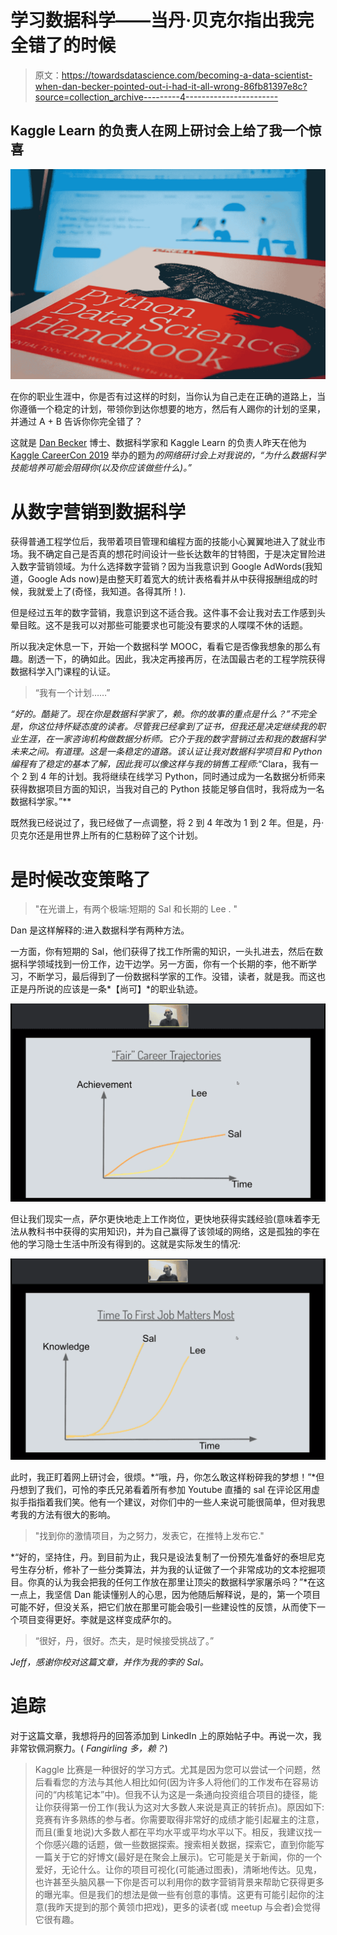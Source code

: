 # 学习数据科学——当丹·贝克尔指出我完全错了的时候

> 原文：<https://towardsdatascience.com/becoming-a-data-scientist-when-dan-becker-pointed-out-i-had-it-all-wrong-86fb81397e8c?source=collection_archive---------4----------------------->

## Kaggle Learn 的负责人在网上研讨会上给了我一个惊喜

![](img/e4e0611f79c0c2bb872d38c0656ad399.png)

在你的职业生涯中，你是否有过这样的时刻，当你认为自己走在正确的道路上，当你遵循一个稳定的计划，带领你到达你想要的地方，然后有人踢你的计划的坚果，并通过 A + B 告诉你你完全错了？

这就是 [Dan Becker](https://www.kaggle.com/dansbecker) 博士、数据科学家和 Kaggle Learn 的负责人昨天在他为 [Kaggle CareerCon 2019](https://www.kaggle.com/careercon/2019) 举办的题为*的网络研讨会上对我说的，“为什么数据科学技能培养可能会阻碍你(以及你应该做些什么)。”*

# 从数字营销到数据科学

获得普通工程学位后，我带着项目管理和编程方面的技能小心翼翼地进入了就业市场。我不确定自己是否真的想花时间设计一些长达数年的甘特图，于是决定冒险进入数字营销领域。为什么选择数字营销？因为当我意识到 Google AdWords(我知道，Google Ads now)是由整天盯着宽大的统计表格看并从中获得报酬组成的时候，我就爱上了(奇怪，我知道。各得其所！).

但是经过五年的数字营销，我意识到这不适合我。这件事不会让我对去工作感到头晕目眩。这不是我可以对那些可能要求也可能没有要求的人喋喋不休的话题。

所以我决定休息一下，开始一个数据科学 MOOC，看看它是否像我想象的那么有趣。剧透一下，的确如此。因此，我决定再接再厉，在法国最古老的工程学院获得数据科学入门课程的认证。

> “我有一个计划……”

*“好的。酷毙了。现在你是数据科学家了，赖。你的故事的重点是什么？”不完全是，你这位持怀疑态度的读者。尽管我已经拿到了证书，但我还是决定继续我的职业生涯，在一家咨询机构做数据分析师。它介于我的数字营销过去和我的数据科学未来之间。有道理。这是一条稳定的道路。该认证让我对数据科学项目和 Python 编程有了稳定的基本了解，因此我可以像这样与我的销售工程师:*“Clara，我有一个 2 到 4 年的计划。我将继续在线学习 Python，同时通过成为一名数据分析师来获得数据项目方面的知识，当我对自己的 Python 技能足够自信时，我将成为一名数据科学家。”**

既然我已经说过了，我已经做了一点调整，将 2 到 4 年改为 1 到 2 年。但是，丹·贝克尔还是用世界上所有的仁慈粉碎了这个计划。

# 是时候改变策略了

> "在光谱上，有两个极端:短期的 Sal 和长期的 Lee . "

Dan 是这样解释的:进入数据科学有两种方法。

一方面，你有短期的 Sal，他们获得了找工作所需的知识，一头扎进去，然后在数据科学领域找到一份工作，边干边学。另一方面，你有一个长期的李，他不断学习，不断学习，最后得到了一份数据科学家的工作。没错，读者，就是我。而这也正是丹所说的应该是一条*【尚可】*的职业轨迹。

![](img/305d6231caf9edb4e56f9a12ea3d268b.png)

但让我们现实一点，萨尔更快地走上工作岗位，更快地获得实践经验(意味着李无法从教科书中获得的实用知识)，并为自己赢得了该领域的网络，这是孤独的李在他的学习隐士生活中所没有得到的。这就是实际发生的情况:

![](img/993dd11c6d60e274d67161adbd415ec1.png)

此时，我正盯着网上研讨会，很烦。*“哦，丹，你怎么敢这样粉碎我的梦想！”*但丹想到了我们，可怜的李氏兄弟看着所有参加 Youtube 直播的 sal 在评论区用虚拟手指指着我们笑。他有一个建议，对你们中的一些人来说可能很简单，但对我思考我的方法有很大的影响。

> "找到你的激情项目，为之努力，发表它，在推特上发布它."

*“好的，坚持住，丹。到目前为止，我只是设法复制了一份预先准备好的泰坦尼克号生存分析，修补了一些分类算法，并为我的认证做了一个非常成功的文本挖掘项目。你真的认为我会把我的任何工作放在那里让顶尖的数据科学家屠杀吗？”*在这一点上，我坚信 Dan 能读懂别人的心思，因为他随后解释说，是的，第一个项目可能不好，但没关系，把它们放在那里可能会吸引一些建设性的反馈，从而使下一个项目变得更好。李就是这样变成萨尔的。

> “很好，丹，很好。杰夫，是时候接受挑战了。”

*Jeff，感谢你校对这篇文章，并作为我的李的 Sal。*

# 追踪

对于这篇文章，我想将丹的回答添加到 LinkedIn 上的原始帖子中。再说一次，我非常钦佩洞察力。( *Fangirling 多，赖？*)

> Kaggle 比赛是一种很好的学习方式。尤其是因为您可以尝试一个问题，然后看看您的方法与其他人相比如何(因为许多人将他们的工作发布在容易访问的“内核笔记本”中)。但我不认为这是一条通向投资组合项目的捷径，能让你获得第一份工作(我认为这对大多数人来说是真正的转折点)。原因如下:竞赛有许多熟练的参与者。你需要取得非常好的成绩才能引起雇主的注意，而且(重复地说)大多数人都在平均水平或平均水平以下。相反，我建议找一个你感兴趣的话题，做一些数据探索。搜索相关数据，探索它，直到你能写一篇关于它的好博文(最好是在聚会上展示)。它可能是关于新闻，你的一个爱好，无论什么。让你的项目可视化(可能通过图表)，清晰地传达。见鬼，也许甚至头脑风暴一下你是否可以利用你的数字营销背景来帮助它获得更多的曝光率。但是我们的想法是做一些有创意的事情。这更有可能引起你的注意(我昨天提到的那个黄领巾把戏)，更多的读者(或 meetup 与会者)会觉得它很有趣。